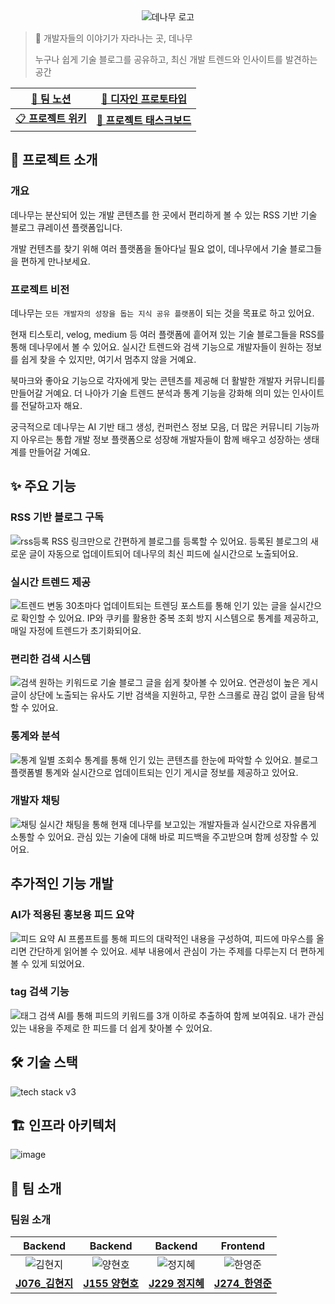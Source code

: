 <div align="center">
  <img src="https://github.com/user-attachments/assets/bb757453-fa06-40ee-b568-7b91f7f03af8" alt="데나무 로고"/>
</div>

> 🎋 개발자들의 이야기가 자라나는 곳, 데나무
>
> 누구나 쉽게 기술 블로그를 공유하고, 최신 개발 트렌드와 인사이트를 발견하는 공간

<div align = 'center'>

| [📑 팀 노션](https://crocus-grip-257.notion.site/Web41-16561470aa0680518389e25b393b0ec8?pvs=4) | [🎨 디자인 프로토타입](https://www.figma.com/design/RcFu9MLQigDPZRrDW19Uic/Denamu---Design?node-id=36-5&node-type=frame&t=IzLL9ahn668ZHBRA-0) |
|----------------------------------------------------------------------------------------------------------|---------------------------------------------------------------------------------------------------------------------------------------|
| [📋 **프로젝트 위키**](https://github.com/boostcampwm-2024/refactor-web41-dennanu/wiki) |                               [🚀 **프로젝트 태스크보드**](https://github.com/orgs/boostcampwm-2024/projects/240/views/1)                               |


</div>


## 📖 프로젝트 소개
### 개요
데나무는 분산되어 있는 개발 콘텐츠를 한 곳에서 편리하게 볼 수 있는 RSS 기반 기술 블로그 큐레이션 플랫폼입니다.

개발 컨텐츠를 찾기 위해 여러 플랫폼을 돌아다닐 필요 없이, 데나무에서 기술 블로그들을 편하게 만나보세요.

### 프로젝트 비전
데나무는 `모든 개발자의 성장을 돕는 지식 공유 플랫폼`이 되는 것을 목표로 하고 있어요.

현재 티스토리, velog, medium 등 여러 플랫폼에 흩어져 있는 기술 블로그들을 RSS를 통해 데나무에서 볼 수 있어요. 실시간 트렌드와 검색 기능으로 개발자들이 원하는 정보를 쉽게 찾을 수 있지만, 여기서 멈추지 않을 거예요.

북마크와 좋아요 기능으로 각자에게 맞는 콘텐츠를 제공해 더 활발한 개발자 커뮤니티를 만들어갈 거예요. 더 나아가 기술 트렌드 분석과 통계 기능을 강화해 의미 있는 인사이트를 전달하고자 해요.

궁극적으로 데나무는 AI 기반 태그 생성, 컨퍼런스 정보 모음, 더 많은 커뮤니티 기능까지 아우르는 통합 개발 정보 플랫폼으로 성장해 개발자들이 함께 배우고 성장하는 생태계를 만들어갈 거예요.

## ✨ 주요 기능

### RSS 기반 블로그 구독
![rss등록](https://github.com/user-attachments/assets/f374cbc1-121e-4360-848a-b18fd4143732)
RSS 링크만으로 간편하게 블로그를 등록할 수 있어요. 등록된 블로그의 새로운 글이 자동으로 업데이트되어 데나무의 최신 피드에 실시간으로 노출되어요.

### 실시간 트렌드 제공
![트렌드 변동](https://github.com/user-attachments/assets/74703d28-5135-4d28-88b2-76967c85488b)
30초마다 업데이트되는 트렌딩 포스트를 통해 인기 있는 글을 실시간으로 확인할 수 있어요. IP와 쿠키를 활용한 중복 조회 방지 시스템으로 통계를 제공하고, 매일 자정에 트렌드가 초기화되어요.

### 편리한 검색 시스템
![검색](https://github.com/user-attachments/assets/38687c31-92be-41e1-a50e-5e39f5c8f19f)
원하는 키워드로 기술 블로그 글을 쉽게 찾아볼 수 있어요. 연관성이 높은 게시글이 상단에 노출되는 유사도 기반 검색을 지원하고, 무한 스크롤로 끊김 없이 글을 탐색할 수 있어요.

### 통계와 분석
![통계](https://github.com/user-attachments/assets/1a692e0a-4ef6-48bd-b2c1-5bd3bb5daf5d)
일별 조회수 통계를 통해 인기 있는 콘텐츠를 한눈에 파악할 수 있어요. 블로그 플랫폼별 통계와 실시간으로 업데이트되는 인기 게시글 정보를 제공하고 있어요.

### 개발자 채팅
![채팅](https://github.com/user-attachments/assets/7c913fd5-e6e9-442c-bb41-3a60677614cd)
실시간 채팅을 통해 현재 데나무를 보고있는 개발자들과 실시간으로 자유롭게 소통할 수 있어요. 관심 있는 기술에 대해 바로 피드백을 주고받으며 함께 성장할 수 있어요.

## 추가적인 기능 개발

### AI가 적용된 홍보용 피드 요약
![피드 요약](https://github.com/user-attachments/assets/caca0ac0-566b-4311-8861-69bd123e7ebf)
AI 프롬프트를 통해 피드의 대략적인 내용을 구성하여, 피드에 마우스를 올리면 간단하게 읽어볼 수 있어요. 세부 내용에서 관심이 가는 주제를 다루는지 더 편하게 볼 수 있게 되었어요.

### tag 검색 기능
![태그 검색](https://github.com/user-attachments/assets/ffc9e15d-e559-419b-ba4b-2facb819b372)
AI를 통해 피드의 키워드를 3개 이하로 추출하여 함께 보여줘요. 내가 관심있는 내용을 주제로 한 피드를 더 쉽게 찾아볼 수 있어요.

## 🛠 기술 스택

<img src="https://github.com/user-attachments/assets/a6434f11-8b71-4a7b-93fd-fcd7e0229fa0" alt="tech stack v3" >

## 🏗️ 인프라 아키텍처
![image](https://github.com/user-attachments/assets/6523b71d-2bee-4f24-b8ec-436b747c6cc7)


## 👥 팀 소개

### 팀원 소개
|  **Backend**   |     **Backend**      |        **Backend**         |        **Frontend**        |
|:--------------:| :------------------: | :-------------------------: | :-----------------------: |
| ![김현지][kimhji] |  ![양현호][adkm12]  |     ![정지혜][Jeongwisdom]     |    ![한영준][zizonyoungjun]     |
| **[J076_김현지][kimhji_g]** | **[J155 양현호][adkm12_g]** | **[J229 정지혜][Jeongwisdom_g]** | **[J274_한영준][zizonyoungjun_g]** |


[kimhji]: https://avatars.githubusercontent.com/u/126762281?v=4
[adkm12]: https://avatars.githubusercontent.com/u/113611718?v=4
[Jeongwisdom]: https://avatars.githubusercontent.com/u/108439935?v=4
[zizonyoungjun]: https://avatars.githubusercontent.com/u/86956991?v=4

[kimhji_g]: https://github.com/kimhji
[adkm12_g]: https://github.com/adkm12
[Jeongwisdom_g]: https://github.com/Jeongwisdom
[zizonyoungjun_g]: https://github.com/zizonyoungjun

